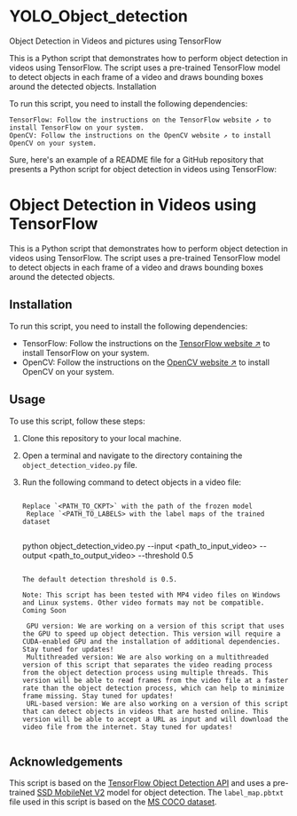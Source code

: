 # YOLO_Object_detection

Object Detection in Videos and pictures using TensorFlow

This is a Python script that demonstrates how to perform object detection in videos using TensorFlow. The script uses a pre-trained TensorFlow model to detect objects in each frame of a video and draws bounding boxes around the detected objects.
Installation

To run this script, you need to install the following dependencies:

    TensorFlow: Follow the instructions on the TensorFlow website ↗ to install TensorFlow on your system.
    OpenCV: Follow the instructions on the OpenCV website ↗ to install OpenCV on your system.

Sure, here's an example of a README file for a GitHub repository that presents a Python script for object detection in videos using TensorFlow:

# Object Detection in Videos using TensorFlow

This is a Python script that demonstrates how to perform object detection in videos using TensorFlow. The script uses a pre-trained TensorFlow model to detect objects in each frame of a video and draws bounding boxes around the detected objects.

## Installation

To run this script, you need to install the following dependencies:

- TensorFlow: Follow the instructions on the [TensorFlow website ↗](https://www.tensorflow.org/install) to install TensorFlow on your system.
- OpenCV: Follow the instructions on the [OpenCV website ↗](https://opencv.org/) to install OpenCV on your system.

## Usage

To use this script, follow these steps:

1. Clone this repository to your local machine.
2. Open a terminal and navigate to the directory containing the `object_detection_video.py` file.
3. Run the following command to detect objects in a video file:

 
   ```

   Replace `<PATH_TO_CKPT>` with the path of the frozen model
    Replace `<PATH_TO_LABELS> with the label maps of the trained dataset 
 
   ````
   python object_detection_video.py --input <path_to_input_video> --output <path_to_output_video> --threshold 0.5
   ````

   The default detection threshold is 0.5.
   
   Note: This script has been tested with MP4 video files on Windows and Linux systems. Other video formats may not be compatible.
   Coming Soon

    GPU version: We are working on a version of this script that uses the GPU to speed up object detection. This version will require a CUDA-enabled GPU and the installation of additional dependencies. Stay tuned for updates!
    Multithreaded version: We are also working on a multithreaded version of this script that separates the video reading process from the object detection process using multiple threads. This version will be able to read frames from the video file at a faster rate than the object detection process, which can help to minimize frame missing. Stay tuned for updates!
    URL-based version: We are also working on a version of this script that can detect objects in videos that are hosted online. This version will be able to accept a URL as input and will download the video file from the internet. Stay tuned for updates!


## Acknowledgements

This script is based on the [TensorFlow Object Detection API](https://github.com/tensorflow/models/tree/master/research/object_detection) and uses a pre-trained [SSD MobileNet V2](https://github.com/tensorflow/models/blob/master/research/object_detection/g3doc/tf2_detection_zoo.md#mobile-models) model for object detection. The `label_map.pbtxt` file used in this script is based on the [MS COCO dataset](http://cocodataset.org/).


